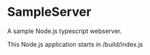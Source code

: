 # SampleServer
A sample Node.js typescript webserver.


 This Node.js application starts in /build/index.js
